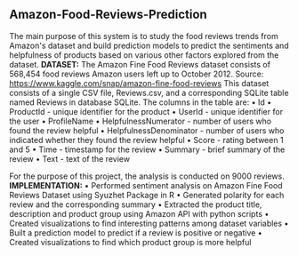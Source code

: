 ## Amazon-Food-Reviews-Prediction

The main purpose of this system is to study the food reviews trends from Amazon's dataset and build prediction models to predict the sentiments and helpfulness of products based on various other factors explored from the dataset. 
**DATASET:**
The Amazon Fine Food Reviews dataset consists of 568,454 food reviews Amazon users left up to October 2012. Source: https://www.kaggle.com/snap/amazon-fine-food-reviews
This dataset consists of a single CSV file, Reviews.csv, and a corresponding SQLite table named Reviews in database SQLite. The columns in the table are:
•	Id
•	ProductId - unique identifier for the product
•	UserId - unique identifier for the user
•	ProfileName
•	HelpfulnessNumerator - number of users who found the review helpful
•	HelpfulnessDenominator - number of users who indicated whether they found the review helpful
•	Score - rating between 1 and 5
•	Time - timestamp for the review
•	Summary - brief summary of the review
•	Text - text of the review

For the purpose of this project, the analysis is conducted on 9000 reviews. 
**IMPLEMENTATION:**
•	Performed sentiment analysis on Amazon Fine Food Reviews Dataset using Syuzhet Package in R
•	Generated polarity for each review and the corresponding summary
•	Extracted the product title, description and product group using Amazon API with python scripts
•	Created visualizations to find interesting patterns among dataset variables
•	Built a prediction model to predict if a review is positive or negative
•	Created visualizations to find which product group is more helpful 


